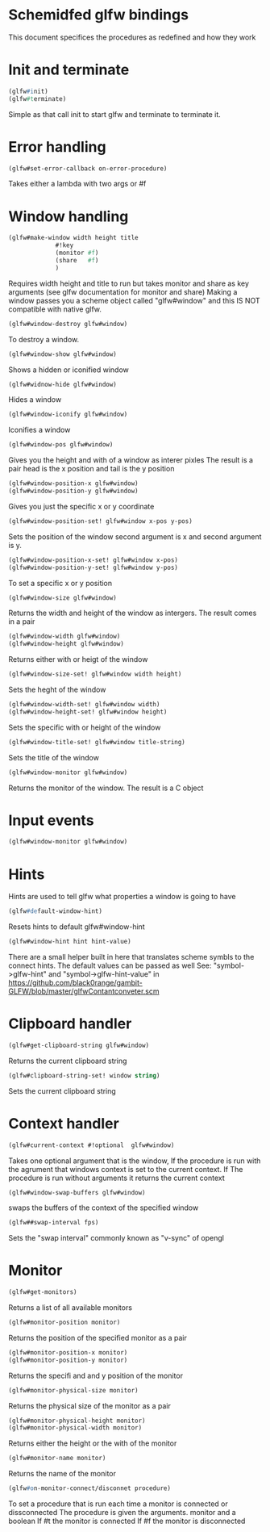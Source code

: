 Schemidfed glfw bindings
================================

This document specifices the procedures as redefined and how they work

# Init and terminate
```scheme
(glfw#init)
(glfw#terminate)
```
Simple as that call init to start glfw and terminate to terminate it.


# Error handling
```scheme
(glfw#set-error-callback on-error-procedure)
```
Takes either a lambda with two args or #f

# Window handling
```scheme
(glfw#make-window width height title
             #!key
             (monitor #f)
             (share   #f)
             )
```
Requires width height and title to run but takes monitor and share as key arguments
(see glfw documentation for monitor and share)
Making a window passes you a scheme object called "glfw#window" and this IS NOT compatible with native glfw.

```scheme
(glfw#window-destroy glfw#window)
```
To destroy a window.

```scheme
(glfw#window-show glfw#window)
```
Shows a hidden or iconified window

```scheme
(glfw#widnow-hide glfw#window)
```
Hides a window
```scheme
(glfw#window-iconify glfw#window)
```
Iconifies a window

```scheme
(glfw#window-pos glfw#window)
```
Gives you the height and with of a window as interer pixles
The result is a pair
head is the x position and tail is the y position 



```scheme
(glfw#window-position-x glfw#window)
(glfw#window-position-y glfw#window)
```
Gives you just the specific x or y coordinate

```scheme
(glfw#window-position-set! glfw#window x-pos y-pos)
```
Sets the position of the window second argument is x and second argument is y.

```scheme
(glfw#window-position-x-set! glfw#window x-pos)
(glfw#window-position-y-set! glfw#window y-pos)
```
To set a specific x or y position

```scheme
(glfw#window-size glfw#window)
```
Returns the width and height of the window as intergers.
The result comes in a pair

```scheme
(glfw#window-width glfw#window)
(glfw#window-height glfw#window)
```
Returns either with or heigt of the window

```scheme
(glfw#window-size-set! glfw#window width height)
```
Sets the heght of the window


```scheme
(glfw#window-width-set! glfw#window width)
(glfw#window-height-set! glfw#window height)
```
Sets the specific with or height of the window

```scheme
(glfw#window-title-set! glfw#window title-string)
```
Sets the title of the window

```scheme
(glfw#window-monitor glfw#window)
```
Returns the monitor of the window. The result is a C object

# Input events 

```scheme
(glfw#window-monitor glfw#window)
```


# Hints
Hints are used to tell glfw what properties a window is going to have
```scheme
(glfw#default-window-hint)
```
Resets hints to default glfw#window-hint
```scheme
(glfw#window-hint hint hint-value)
```
There are a small helper built in here that translates scheme symbls to the connect hints.
The default values can be passed as well
See: 
"symbol->glfw-hint" and "symbol->glfw-hint-value"
in 
https://github.com/black0range/gambit-GLFW/blob/master/glfwContantconveter.scm





# Clipboard handler
```scheme
(glfw#get-clipboard-string glfw#window)
```
Returns the current clipboard string

```scheme
(glfw#clipboard-string-set! window string)
```
Sets the current clipboard string

# Context handler
```scheme
(glfw#current-context #!optional  glfw#window)
```
Takes one optional argument that is the window,
If the procedure is run with the agrument that windows context is set to the current context.
If The procedure is run without arguments it returns the current context

```scheme
(glfw#window-swap-buffers glfw#window)
```
swaps the buffers of the context of the specified window

```scheme
(glfw##swap-interval fps)
```
Sets the "swap interval" commonly known as "v-sync" of opengl

# Monitor


```scheme
(glfw#get-monitors)
```
Returns a list of all available monitors

```scheme
(glfw#monitor-position monitor)
```
Returns the position of the specified monitor as a pair

```scheme
(glfw#monitor-position-x monitor)
(glfw#monitor-position-y monitor)
```
Returns the specifi and and y position of the monitor

```scheme
(glfw#monitor-physical-size monitor)
```
Returns the physical size of the monitor as a pair
```scheme
(glfw#monitor-physical-height monitor)
(glfw#monitor-physical-width monitor)
```
Returns either the height or the with of the monitor 

```scheme
(glfw#monitor-name monitor)
```
Returns the name of the monitor

```scheme
(glfw#on-monitor-connect/disconnet procedure)
```
To set a procedure that is run each time a monitor is connected or dissconnected
The procedure is given the arguments. monitor and a boolean
If #t the monitor is connected
If #f the monitor is disconnected
